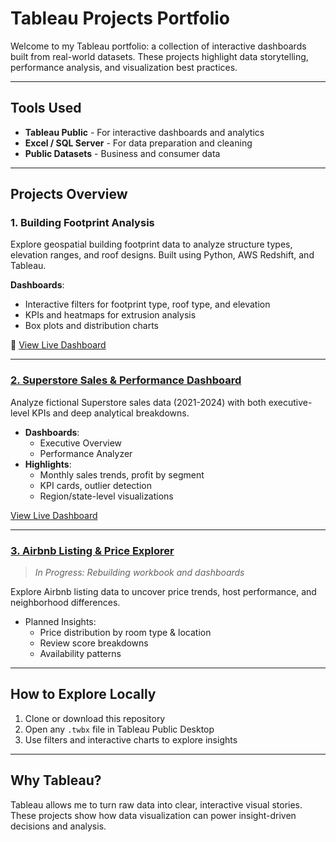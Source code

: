 # Tableau Projects Portfolio

Welcome to my Tableau portfolio: a collection of interactive dashboards built from real-world datasets.
These projects highlight data storytelling, performance analysis, and visualization best practices.

---

## Tools Used

- **Tableau Public** - For interactive dashboards and analytics
- **Excel / SQL Server** - For data preparation and cleaning
- **Public Datasets** - Business and consumer data

---

## Projects Overview

### 1. Building Footprint Analysis

Explore geospatial building footprint data to analyze structure types, elevation ranges, and roof designs. Built using Python, AWS Redshift, and Tableau.

**Dashboards**:
- Interactive filters for footprint type, roof type, and elevation
- KPIs and heatmaps for extrusion analysis
- Box plots and distribution charts  

🔗 [View Live Dashboard](https://public.tableau.com/app/profile/shristi.tuladhar6499/viz/BuildingFootprintsAnalysis/BuildingFootprintAnalysis)

---

### [2. Superstore Sales & Performance Dashboard](superstore-sales-performance)

Analyze fictional Superstore sales data (2021-2024) with both executive-level KPIs and deep analytical breakdowns.

- **Dashboards**:  
  - Executive Overview  
  - Performance Analyzer
- **Highlights**:  
  - Monthly sales trends, profit by segment  
  - KPI cards, outlier detection  
  - Region/state-level visualizations

[View Live Dashboard](https://public.tableau.com/app/profile/shristi.tuladhar6499/viz/SuperstoreSalesPerformanceDashboard_17536767511400/ExecutiveDashboard)

---

### [3. Airbnb Listing & Price Explorer](Airbnb%20Project)

> *In Progress: Rebuilding workbook and dashboards*

Explore Airbnb listing data to uncover price trends, host performance, and neighborhood differences.

- Planned Insights:
  - Price distribution by room type & location  
  - Review score breakdowns  
  - Availability patterns

---

## How to Explore Locally

1. Clone or download this repository  
2. Open any `.twbx` file in Tableau Public Desktop
3. Use filters and interactive charts to explore insights  

---

## Why Tableau?

Tableau allows me to turn raw data into clear, interactive visual stories. These projects show how data visualization can power insight-driven decisions and analysis.
